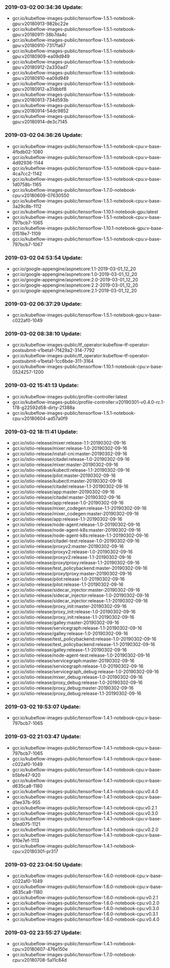 ### 2019-03-02 00:34:36 Update:

- gcr.io/kubeflow-images-public/tensorflow-1.5.1-notebook-gpu:v20180913-982bc22e
- gcr.io/kubeflow-images-public/tensorflow-1.5.1-notebook-gpu:v20180911-38b7da4c
- gcr.io/kubeflow-images-public/tensorflow-1.5.1-notebook-gpu:v20180910-7317fa67
- gcr.io/kubeflow-images-public/tensorflow-1.5.1-notebook-gpu:v20180909-ea09d949
- gcr.io/kubeflow-images-public/tensorflow-1.5.1-notebook-gpu:v20180912-2a330ad7
- gcr.io/kubeflow-images-public/tensorflow-1.5.1-notebook-gpu:v20180910-ea09d949
- gcr.io/kubeflow-images-public/tensorflow-1.5.1-notebook-gpu:v20180912-a31dbbf8
- gcr.io/kubeflow-images-public/tensorflow-1.5.1-notebook-gpu:v20180913-734d593b
- gcr.io/kubeflow-images-public/tensorflow-1.5.1-notebook-gpu:v20180914-54dc9852
- gcr.io/kubeflow-images-public/tensorflow-1.5.1-notebook-gpu:v20180914-de3c7145
### 2019-03-02 04:36:26 Update:

- gcr.io/kubeflow-images-public/tensorflow-1.5.1-notebook-cpu:v-base-4fbdb02-1080
- gcr.io/kubeflow-images-public/tensorflow-1.5.1-notebook-cpu:v-base-4d92936-1144
- gcr.io/kubeflow-images-public/tensorflow-1.5.1-notebook-cpu:v-base-4ca7cc2-1142
- gcr.io/kubeflow-images-public/tensorflow-1.5.1-notebook-cpu:v-base-1d0758b-1165
- gcr.io/kubeflow-images-public/tensorflow-1.7.0-notebook-cpu:v20180609-07630550
- gcr.io/kubeflow-images-public/tensorflow-1.5.1-notebook-cpu:v-base-3a29c8b-1112
- gcr.io/kubeflow-images-public/tensorflow-1.10.1-notebook-gpu:latest
- gcr.io/kubeflow-images-public/tensorflow-1.5.1-notebook-cpu:v-base-797bcb7-1065
- gcr.io/kubeflow-images-public/tensorflow-1.10.1-notebook-gpu:v-base-01519e7-1109
- gcr.io/kubeflow-images-public/tensorflow-1.5.1-notebook-cpu:v-base-797bcb7-1067
### 2019-03-02 04:53:54 Update:

- gcr.io/google-appengine/aspnetcore:1.1-2019-03-01_12_20
- gcr.io/google-appengine/aspnetcore:1.0-2019-03-01_12_20
- gcr.io/google-appengine/aspnetcore:2.0-2019-03-01_12_20
- gcr.io/google-appengine/aspnetcore:2.2-2019-03-01_12_20
- gcr.io/google-appengine/aspnetcore:2.1-2019-03-01_12_20
### 2019-03-02 06:37:29 Update:

- gcr.io/kubeflow-images-public/tensorflow-1.5.1-notebook-gpu:v-base-c022af0-1049
### 2019-03-02 08:38:10 Update:

- gcr.io/kubeflow-images-public/tf_operator:kubeflow-tf-operator-postsubmit-v1beta1-7f429a2-314-7792
- gcr.io/kubeflow-images-public/tf_operator:kubeflow-tf-operator-postsubmit-v1beta1-1cc6bde-311-3164
- gcr.io/kubeflow-images-public/tensorflow-1.10.1-notebook-cpu:v-base-0524257-1200
### 2019-03-02 15:41:13 Update:

- gcr.io/kubeflow-images-public/profile-controller:latest
- gcr.io/kubeflow-images-public/profile-controller:v20190301-v0.4.0-rc.1-178-g22592d58-dirty-21388a
- gcr.io/kubeflow-images-public/tensorflow-1.5.1-notebook-cpu:v20180604-ad57a0f9
### 2019-03-02 18:11:41 Update:

- gcr.io/istio-release/mixer:release-1.1-20190302-09-16
- gcr.io/istio-release/mixer:release-1.0-20190302-09-16
- gcr.io/istio-release/install-cni:master-20190302-09-16
- gcr.io/istio-release/citadel:release-1.0-20190302-09-16
- gcr.io/istio-release/mixer:master-20190302-09-16
- gcr.io/istio-release/kubectl:release-1.1-20190302-09-16
- gcr.io/istio-release/pilot:master-20190302-09-16
- gcr.io/istio-release/kubectl:master-20190302-09-16
- gcr.io/istio-release/citadel:release-1.1-20190302-09-16
- gcr.io/istio-release/app:master-20190302-09-16
- gcr.io/istio-release/citadel:master-20190302-09-16
- gcr.io/istio-release/app:release-1.0-20190302-09-16
- gcr.io/istio-release/mixer_codegen:release-1.1-20190302-09-16
- gcr.io/istio-release/mixer_codegen:master-20190302-09-16
- gcr.io/istio-release/app:release-1.1-20190302-09-16
- gcr.io/istio-release/node-agent:release-1.0-20190302-09-16
- gcr.io/istio-release/node-agent-k8s:master-20190302-09-16
- gcr.io/istio-release/node-agent-k8s:release-1.1-20190302-09-16
- gcr.io/istio-release/citadel-test:release-1.0-20190302-09-16
- gcr.io/istio-release/proxyv2:master-20190302-09-16
- gcr.io/istio-release/proxyv2:release-1.0-20190302-09-16
- gcr.io/istio-release/proxyv2:release-1.1-20190302-09-16
- gcr.io/istio-release/proxytproxy:release-1.1-20190302-09-16
- gcr.io/istio-release/test_policybackend:master-20190302-09-16
- gcr.io/istio-release/proxytproxy:master-20190302-09-16
- gcr.io/istio-release/pilot:release-1.0-20190302-09-16
- gcr.io/istio-release/pilot:release-1.1-20190302-09-16
- gcr.io/istio-release/sidecar_injector:master-20190302-09-16
- gcr.io/istio-release/sidecar_injector:release-1.0-20190302-09-16
- gcr.io/istio-release/sidecar_injector:release-1.1-20190302-09-16
- gcr.io/istio-release/proxy_init:master-20190302-09-16
- gcr.io/istio-release/proxy_init:release-1.0-20190302-09-16
- gcr.io/istio-release/proxy_init:release-1.1-20190302-09-16
- gcr.io/istio-release/galley:master-20190302-09-16
- gcr.io/istio-release/servicegraph:release-1.1-20190302-09-16
- gcr.io/istio-release/galley:release-1.0-20190302-09-16
- gcr.io/istio-release/test_policybackend:release-1.0-20190302-09-16
- gcr.io/istio-release/test_policybackend:release-1.1-20190302-09-16
- gcr.io/istio-release/galley:release-1.1-20190302-09-16
- gcr.io/istio-release/node-agent-test:release-1.0-20190302-09-16
- gcr.io/istio-release/servicegraph:master-20190302-09-16
- gcr.io/istio-release/servicegraph:release-1.0-20190302-09-16
- gcr.io/istio-release/servicegraph_debug:release-1.0-20190302-09-16
- gcr.io/istio-release/mixer_debug:release-1.0-20190302-09-16
- gcr.io/istio-release/proxy_debug:release-1.0-20190302-09-16
- gcr.io/istio-release/proxy_debug:master-20190302-09-16
- gcr.io/istio-release/proxy_debug:release-1.1-20190302-09-16
### 2019-03-02 19:53:07 Update:

- gcr.io/kubeflow-images-public/tensorflow-1.4.1-notebook-cpu:v-base-797bcb7-1065
### 2019-03-02 21:03:47 Update:

- gcr.io/kubeflow-images-public/tensorflow-1.4.1-notebook-cpu:v-base-797bcb7-1065
- gcr.io/kubeflow-images-public/tensorflow-1.4.1-notebook-cpu:v-base-c022af0-1049
- gcr.io/kubeflow-images-public/tensorflow-1.4.1-notebook-cpu:v-base-b5bfe47-920
- gcr.io/kubeflow-images-public/tensorflow-1.4.1-notebook-cpu:v-base-d635ca8-1180
- gcr.io/kubeflow-images-public/tensorflow-1.4.1-notebook-cpu:v0.4.0
- gcr.io/kubeflow-images-public/tensorflow-1.4.1-notebook-cpu:v-base-d1ee37b-955
- gcr.io/kubeflow-images-public/tensorflow-1.4.1-notebook-cpu:v0.2.1
- gcr.io/kubeflow-images-public/tensorflow-1.4.1-notebook-cpu:v0.3.0
- gcr.io/kubeflow-images-public/tensorflow-1.4.1-notebook-cpu:v-base-b1ed075-1121
- gcr.io/kubeflow-images-public/tensorflow-1.4.1-notebook-cpu:v0.2.0
- gcr.io/kubeflow-images-public/tensorflow-1.4.1-notebook-cpu:v-base-910e7ef-1113
- gcr.io/kubeflow-images-public/tensorflow-1.4.1-notebook-cpu:v20180301-pr317
### 2019-03-02 23:04:50 Update:

- gcr.io/kubeflow-images-public/tensorflow-1.6.0-notebook-cpu:v-base-c022af0-1049
- gcr.io/kubeflow-images-public/tensorflow-1.6.0-notebook-cpu:v-base-d635ca8-1180
- gcr.io/kubeflow-images-public/tensorflow-1.6.0-notebook-cpu:v0.2.1
- gcr.io/kubeflow-images-public/tensorflow-1.6.0-notebook-cpu:v0.2.0
- gcr.io/kubeflow-images-public/tensorflow-1.6.0-notebook-cpu:v0.3.0
- gcr.io/kubeflow-images-public/tensorflow-1.6.0-notebook-cpu:v0.3.1
- gcr.io/kubeflow-images-public/tensorflow-1.6.0-notebook-cpu:v0.4.0
### 2019-03-02 23:55:27 Update:

- gcr.io/kubeflow-images-public/tensorflow-1.4.1-notebook-cpu:v20180607-476e150e
- gcr.io/kubeflow-images-public/tensorflow-1.7.0-notebook-cpu:v20180708-5a11c84d
